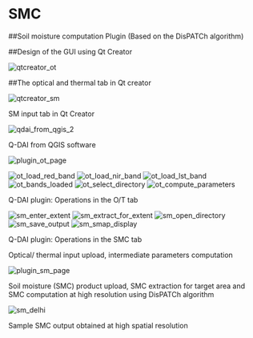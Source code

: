 # SMC
##Soil moisture computation Plugin (Based on the DisPATCh algorithm)

##Design of the GUI using Qt Creator

![qtcreator_ot](https://github.com/nehakn/SMC/assets/105640974/9d03cbe6-0ab5-4bc1-9aa5-4b219b18cfff)

##The optical and thermal tab in Qt creator

![qtcreator_sm](https://github.com/nehakn/SMC/assets/105640974/8898a8ae-87fd-4b45-94b8-4a0edfb7f529)

SM input tab in Qt Creator

![qdai_from_qgis_2](https://github.com/nehakn/SMC/assets/105640974/77300d0d-4085-46c1-a326-431fa56dc131)

Q-DAI from QGIS software

![plugin_ot_page](https://user-images.githubusercontent.com/105640974/205916873-c4e6479d-5e09-4634-aad4-b525d77588af.jpg)

![ot_load_red_band](https://github.com/nehakn/SMC/assets/105640974/95d210c4-e6fe-4083-ab95-f6fdbe5f7ce6)
![ot_load_nir_band](https://github.com/nehakn/SMC/assets/105640974/889e9b49-a7a7-4079-9d08-14cbb912dd2c)
![ot_load_lst_band](https://github.com/nehakn/SMC/assets/105640974/6cea3f4f-2b76-443c-9640-98bf5f958cb8)
![ot_bands_loaded](https://github.com/nehakn/SMC/assets/105640974/5af6554b-6a8a-4ccb-a37b-59f69bf56150)
![ot_select_directory](https://github.com/nehakn/SMC/assets/105640974/b7887508-23e9-46f0-a002-aced84c8a156)
![ot_compute_parameters](https://github.com/nehakn/SMC/assets/105640974/9bd550e5-ddcc-4dbd-9a2a-da3849c1c3da)

Q-DAI plugin: Operations in the O/T tab

![sm_enter_extent](https://github.com/nehakn/SMC/assets/105640974/86f127c8-5411-4662-bd2e-0cb1a843e97c)
![sm_extract_for_extent](https://github.com/nehakn/SMC/assets/105640974/1a496183-bcea-415e-a83c-1d3d6cd3d7b0)
![sm_open_directory](https://github.com/nehakn/SMC/assets/105640974/52533158-dda8-463f-b0d6-cc0d0b2448d9)
![sm_save_output](https://github.com/nehakn/SMC/assets/105640974/96873484-1b88-43f5-b800-45a53e95579a)
![sm_smap_display](https://github.com/nehakn/SMC/assets/105640974/589171c7-d194-4a80-89ca-0a57f2ea2576)

Q-DAI plugin: Operations in the SMC tab

Optical/ thermal input upload, intermediate parameters computation

![plugin_sm_page](https://user-images.githubusercontent.com/105640974/205916918-3d2fa68a-7ada-4f33-8cda-8c051b5661d5.jpg)

Soil moisture (SMC) product upload, SMC extraction for target area and SMC computation at high resolution using DisPATCh algorithm

![sm_delhi](https://user-images.githubusercontent.com/105640974/205917305-a4338091-3231-47fc-bb53-fde3f31078b2.jpg)

Sample SMC output obtained at high spatial resolution

